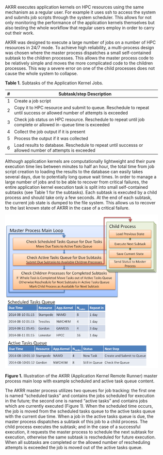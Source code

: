 AKRR executes application kernels on HPC resources using the same mechanism as a regular user.
For example it uses ssh to access the system and submits job scripts through the system scheduler.
This allows for not only monitoring the performance of the application kernels themselves but 
also testing the whole workflow that regular users employ in order to carry out their work.

AKRR was designed to execute a large number of jobs on a number of HPC resources in 24/7 mode. 
To achieve high reliability, a multi-process design was chosen where the master process dispatches a 
small self-contained subtask to the children processes. 
This allows the master process code to be relatively simple and moves the more complicated code to the children processes. 
This way a severe error on one of the child processes does not cause the whole system to collapse.

**Table 1.** Subtasks of the Application Kernel Jobs.

| # | Subtask/step Description                                                                                                   |
|---|----------------------------------------------------------------------------------------------------------------------------|
| 1 | Create a job script                                                                                                        |
| 2 | Copy it to HPC resource and submit to queue.  Reschedule to repeat until success or allowed number of attempts is exceeded |
| 3 | Check job status on HPC resource.  Reschedule to repeat until job complete or allowed in-queue time is exceeded            |
| 4 | Collect the job output if it is present                                                                                    |
| 5 | Process the output if it was collected                                                                                     |
| 6 | Load results to database.  Reschedule to repeat until successs or allowed number of attempts is exceeded                   |


Although application kernels are computationally lightweight and their pure execution time lies between minutes to half an hour, 
the total time from job script creation to loading the results to the database can easily takes several days, 
due to potentially long queue wait times.
In order to manage a large number of jobs and to be able to recover from critical failures, 
the entire application kernel execution task is split into small
self-contained subtasks (see Table 1 for the subtasks). 
Each subtask is executed by a child process and should take only a few seconds. 
At the end of each subtask, the current job state is dumped to the file system. 
This allows us to recover to the last known state of AKRR in the case of a critical failure.

![master process main loop](assets/images/master_process_main_loop_small.png)

**Figure 1.**  Illustration of the AKRR (Application Kernel Remote Runner) master process main loop with example scheduled and active task queue
content.

The AKRR master process utilizes two queues for job tracking: the first one is named “scheduled tasks” and contains the jobs scheduled for
execution in the future; the second one is named “active tasks” and contains jobs which are currently executed (Figure 1). When the scheduled
time occurs, the job is moved from the scheduled tasks queue to the active tasks queue with the current due time. When a job in the active tasks
queue is due, the master process dispatches a subtask of this job to a child process. The child process executes the subtask; and in the case of a
successful execution, it requests the master process to schedule the next subtask for execution, otherwise the same subtask is rescheduled for
future execution. When all subtasks are completed or the allowed number of rescheduling attempts is exceeded the job is moved out of the active
tasks queue.

